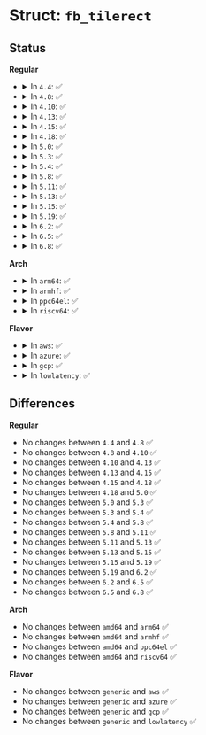# Struct: <code>fb_tilerect</code>

## Status
<b>Regular</b>
<ul>
<li>
<details>
<summary>In <code>4.4</code>: ✅</summary>

```c
struct fb_tilerect {
    __u32 sx;
    __u32 sy;
    __u32 width;
    __u32 height;
    __u32 index;
    __u32 fg;
    __u32 bg;
    __u32 rop;
};
```
</details>
</li>
<li>
<details>
<summary>In <code>4.8</code>: ✅</summary>

```c
struct fb_tilerect {
    __u32 sx;
    __u32 sy;
    __u32 width;
    __u32 height;
    __u32 index;
    __u32 fg;
    __u32 bg;
    __u32 rop;
};
```
</details>
</li>
<li>
<details>
<summary>In <code>4.10</code>: ✅</summary>

```c
struct fb_tilerect {
    __u32 sx;
    __u32 sy;
    __u32 width;
    __u32 height;
    __u32 index;
    __u32 fg;
    __u32 bg;
    __u32 rop;
};
```
</details>
</li>
<li>
<details>
<summary>In <code>4.13</code>: ✅</summary>

```c
struct fb_tilerect {
    __u32 sx;
    __u32 sy;
    __u32 width;
    __u32 height;
    __u32 index;
    __u32 fg;
    __u32 bg;
    __u32 rop;
};
```
</details>
</li>
<li>
<details>
<summary>In <code>4.15</code>: ✅</summary>

```c
struct fb_tilerect {
    __u32 sx;
    __u32 sy;
    __u32 width;
    __u32 height;
    __u32 index;
    __u32 fg;
    __u32 bg;
    __u32 rop;
};
```
</details>
</li>
<li>
<details>
<summary>In <code>4.18</code>: ✅</summary>

```c
struct fb_tilerect {
    __u32 sx;
    __u32 sy;
    __u32 width;
    __u32 height;
    __u32 index;
    __u32 fg;
    __u32 bg;
    __u32 rop;
};
```
</details>
</li>
<li>
<details>
<summary>In <code>5.0</code>: ✅</summary>

```c
struct fb_tilerect {
    __u32 sx;
    __u32 sy;
    __u32 width;
    __u32 height;
    __u32 index;
    __u32 fg;
    __u32 bg;
    __u32 rop;
};
```
</details>
</li>
<li>
<details>
<summary>In <code>5.3</code>: ✅</summary>

```c
struct fb_tilerect {
    __u32 sx;
    __u32 sy;
    __u32 width;
    __u32 height;
    __u32 index;
    __u32 fg;
    __u32 bg;
    __u32 rop;
};
```
</details>
</li>
<li>
<details>
<summary>In <code>5.4</code>: ✅</summary>

```c
struct fb_tilerect {
    __u32 sx;
    __u32 sy;
    __u32 width;
    __u32 height;
    __u32 index;
    __u32 fg;
    __u32 bg;
    __u32 rop;
};
```
</details>
</li>
<li>
<details>
<summary>In <code>5.8</code>: ✅</summary>

```c
struct fb_tilerect {
    __u32 sx;
    __u32 sy;
    __u32 width;
    __u32 height;
    __u32 index;
    __u32 fg;
    __u32 bg;
    __u32 rop;
};
```
</details>
</li>
<li>
<details>
<summary>In <code>5.11</code>: ✅</summary>

```c
struct fb_tilerect {
    __u32 sx;
    __u32 sy;
    __u32 width;
    __u32 height;
    __u32 index;
    __u32 fg;
    __u32 bg;
    __u32 rop;
};
```
</details>
</li>
<li>
<details>
<summary>In <code>5.13</code>: ✅</summary>

```c
struct fb_tilerect {
    __u32 sx;
    __u32 sy;
    __u32 width;
    __u32 height;
    __u32 index;
    __u32 fg;
    __u32 bg;
    __u32 rop;
};
```
</details>
</li>
<li>
<details>
<summary>In <code>5.15</code>: ✅</summary>

```c
struct fb_tilerect {
    __u32 sx;
    __u32 sy;
    __u32 width;
    __u32 height;
    __u32 index;
    __u32 fg;
    __u32 bg;
    __u32 rop;
};
```
</details>
</li>
<li>
<details>
<summary>In <code>5.19</code>: ✅</summary>

```c
struct fb_tilerect {
    __u32 sx;
    __u32 sy;
    __u32 width;
    __u32 height;
    __u32 index;
    __u32 fg;
    __u32 bg;
    __u32 rop;
};
```
</details>
</li>
<li>
<details>
<summary>In <code>6.2</code>: ✅</summary>

```c
struct fb_tilerect {
    __u32 sx;
    __u32 sy;
    __u32 width;
    __u32 height;
    __u32 index;
    __u32 fg;
    __u32 bg;
    __u32 rop;
};
```
</details>
</li>
<li>
<details>
<summary>In <code>6.5</code>: ✅</summary>

```c
struct fb_tilerect {
    __u32 sx;
    __u32 sy;
    __u32 width;
    __u32 height;
    __u32 index;
    __u32 fg;
    __u32 bg;
    __u32 rop;
};
```
</details>
</li>
<li>
<details>
<summary>In <code>6.8</code>: ✅</summary>

```c
struct fb_tilerect {
    __u32 sx;
    __u32 sy;
    __u32 width;
    __u32 height;
    __u32 index;
    __u32 fg;
    __u32 bg;
    __u32 rop;
};
```
</details>
</li>
</ul>
<b>Arch</b>
<ul>
<li>
<details>
<summary>In <code>arm64</code>: ✅</summary>

```c
struct fb_tilerect {
    __u32 sx;
    __u32 sy;
    __u32 width;
    __u32 height;
    __u32 index;
    __u32 fg;
    __u32 bg;
    __u32 rop;
};
```
</details>
</li>
<li>
<details>
<summary>In <code>armhf</code>: ✅</summary>

```c
struct fb_tilerect {
    __u32 sx;
    __u32 sy;
    __u32 width;
    __u32 height;
    __u32 index;
    __u32 fg;
    __u32 bg;
    __u32 rop;
};
```
</details>
</li>
<li>
<details>
<summary>In <code>ppc64el</code>: ✅</summary>

```c
struct fb_tilerect {
    __u32 sx;
    __u32 sy;
    __u32 width;
    __u32 height;
    __u32 index;
    __u32 fg;
    __u32 bg;
    __u32 rop;
};
```
</details>
</li>
<li>
<details>
<summary>In <code>riscv64</code>: ✅</summary>

```c
struct fb_tilerect {
    __u32 sx;
    __u32 sy;
    __u32 width;
    __u32 height;
    __u32 index;
    __u32 fg;
    __u32 bg;
    __u32 rop;
};
```
</details>
</li>
</ul>
<b>Flavor</b>
<ul>
<li>
<details>
<summary>In <code>aws</code>: ✅</summary>

```c
struct fb_tilerect {
    __u32 sx;
    __u32 sy;
    __u32 width;
    __u32 height;
    __u32 index;
    __u32 fg;
    __u32 bg;
    __u32 rop;
};
```
</details>
</li>
<li>
<details>
<summary>In <code>azure</code>: ✅</summary>

```c
struct fb_tilerect {
    __u32 sx;
    __u32 sy;
    __u32 width;
    __u32 height;
    __u32 index;
    __u32 fg;
    __u32 bg;
    __u32 rop;
};
```
</details>
</li>
<li>
<details>
<summary>In <code>gcp</code>: ✅</summary>

```c
struct fb_tilerect {
    __u32 sx;
    __u32 sy;
    __u32 width;
    __u32 height;
    __u32 index;
    __u32 fg;
    __u32 bg;
    __u32 rop;
};
```
</details>
</li>
<li>
<details>
<summary>In <code>lowlatency</code>: ✅</summary>

```c
struct fb_tilerect {
    __u32 sx;
    __u32 sy;
    __u32 width;
    __u32 height;
    __u32 index;
    __u32 fg;
    __u32 bg;
    __u32 rop;
};
```
</details>
</li>
</ul>

## Differences
<b>Regular</b>
<ul>
<li>
No changes between <code>4.4</code> and <code>4.8</code> ✅
</li>
<li>
No changes between <code>4.8</code> and <code>4.10</code> ✅
</li>
<li>
No changes between <code>4.10</code> and <code>4.13</code> ✅
</li>
<li>
No changes between <code>4.13</code> and <code>4.15</code> ✅
</li>
<li>
No changes between <code>4.15</code> and <code>4.18</code> ✅
</li>
<li>
No changes between <code>4.18</code> and <code>5.0</code> ✅
</li>
<li>
No changes between <code>5.0</code> and <code>5.3</code> ✅
</li>
<li>
No changes between <code>5.3</code> and <code>5.4</code> ✅
</li>
<li>
No changes between <code>5.4</code> and <code>5.8</code> ✅
</li>
<li>
No changes between <code>5.8</code> and <code>5.11</code> ✅
</li>
<li>
No changes between <code>5.11</code> and <code>5.13</code> ✅
</li>
<li>
No changes between <code>5.13</code> and <code>5.15</code> ✅
</li>
<li>
No changes between <code>5.15</code> and <code>5.19</code> ✅
</li>
<li>
No changes between <code>5.19</code> and <code>6.2</code> ✅
</li>
<li>
No changes between <code>6.2</code> and <code>6.5</code> ✅
</li>
<li>
No changes between <code>6.5</code> and <code>6.8</code> ✅
</li>
</ul>
<b>Arch</b>
<ul>
<li>
No changes between <code>amd64</code> and <code>arm64</code> ✅
</li>
<li>
No changes between <code>amd64</code> and <code>armhf</code> ✅
</li>
<li>
No changes between <code>amd64</code> and <code>ppc64el</code> ✅
</li>
<li>
No changes between <code>amd64</code> and <code>riscv64</code> ✅
</li>
</ul>
<b>Flavor</b>
<ul>
<li>
No changes between <code>generic</code> and <code>aws</code> ✅
</li>
<li>
No changes between <code>generic</code> and <code>azure</code> ✅
</li>
<li>
No changes between <code>generic</code> and <code>gcp</code> ✅
</li>
<li>
No changes between <code>generic</code> and <code>lowlatency</code> ✅
</li>
</ul>

